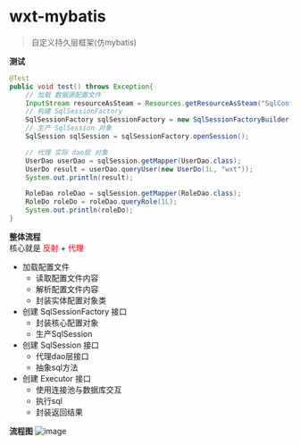 # wxt-mybatis
> 自定义持久层框架(仿mybatis)

**测试**
~~~java
@Test
public void test() throws Exception{
    // 加载 数据源配置文件
    InputStream resourceAsSteam = Resources.getResourceAsSteam("SqlConfig.xml");
    // 构建 SqlSessionFactory
    SqlSessionFactory sqlSessionFactory = new SqlSessionFactoryBuilder().build(resourceAsSteam);
    // 生产 SqlSession 对象
    SqlSession sqlSession = sqlSessionFactory.openSession();

    // 代理 实际 dao层 对象
    UserDao userDao = sqlSession.getMapper(UserDao.class);
    UserDo result = userDao.queryUser(new UserDo(1L, "wxt"));
    System.out.println(result);

    RoleDao roleDao = sqlSession.getMapper(RoleDao.class);
    RoleDo roleDo = roleDao.queryRole(1L);
    System.out.println(roleDo);
}
~~~

**整体流程**
</br>
核心就是 <span style="color:red;">反射</span> + <span style="color:red;">代理</span>
* 加载配置文件
  * 读取配置文件内容
  * 解析配置文件内容
  * 封装实体配置对象类
* 创建 SqlSessionFactory 接口
  * 封装核心配置对象
  * 生产SqlSession
* 创建 SqlSession 接口
  * 代理dao层接口
  * 抽象sql方法
* 创建 Executor 接口
  * 使用连接池与数据库交互
  * 执行sql
  * 封装返回结果

**流程图**
![image](https://cdn.jsdelivr.net/gh/wxt2rr/images@main/github/未命名文件.png)
